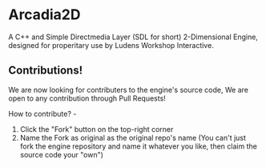# Arcadia2D

A C++ and Simple Directmedia Layer (SDL for short) 2-Dimensional Engine, designed for properitary use by Ludens Workshop Interactive.

## Contributions!
We are now looking for contributers to the engine's source code, We are open to any contribution through Pull Requests!

How to contribute? -

1. Click the "Fork" button on the top-right corner
2. Name the Fork as original as the original repo's name (You can't just fork the engine repository and name it whatever you like, then claim the source code your "own")
